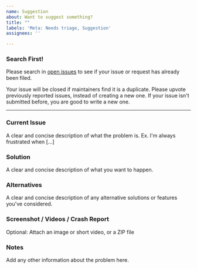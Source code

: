 ```yaml
---
name: Suggestion
about: Want to suggest something?
title: ""
labels: 'Meta: Needs triage, Suggestion'
assignees: ''

---
```


### Search First!
Please search in [open issues](https://github.com/7thbeatgames/adofai/issues?q=is%3Aissue+is%3Aopen) to see if your issue or request has already been filed.

Your issue will be closed if maintainers find it is a duplicate. Please upvote previously reported issues, instead of creating a new one. If your issue isn't submitted before, you are good to write a new one.

---

### Current Issue
A clear and concise description of what the problem is. Ex. I'm always frustrated when [...]

### Solution
A clear and concise description of what you want to happen.

### Alternatives
A clear and concise description of any alternative solutions or features you've considered.

### Screenshot / Videos / Crash Report
Optional: Attach an image or short video, or a ZIP file

### Notes
Add any other information about the problem here.
